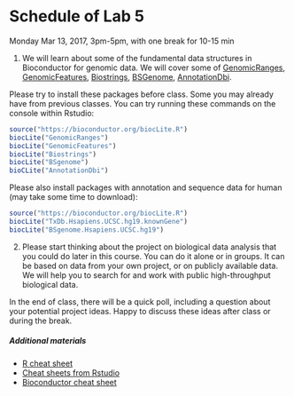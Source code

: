# Schedule of Lab 5

Monday Mar 13, 2017, 3pm-5pm, with one break for 10-15 min

1. We will learn about some of the fundamental data structures in Bioconductor for genomic data. We will cover some of [GenomicRanges](https://bioconductor.org/packages/release/bioc/html/GenomicRanges.html), [GenomicFeatures](https://bioconductor.org/packages/release/bioc/html/GenomicFeatures.html), [Biostrings](https://bioconductor.org/packages/release/bioc/html/Biostrings.html), [BSGenome](https://bioconductor.org/packages/release/bioc/html/BSgenome.html), [AnnotationDbi](https://bioconductor.org/packages/release/bioc/html/AnnotationDbi.html).
	
Please try to install these packages before class.  Some you may already have from previous classes. You can try running these commands on the console within Rstudio:

```R
source("https://bioconductor.org/biocLite.R")
biocLite("GenomicRanges")
biocLite("GenomicFeatures")
biocLite("Biostrings")
biocLite("BSgenome")
bioCLite("AnnotationDbi")
```

Please also install packages with annotation and sequence data for human (may take some time to download):

```R
source("https://bioconductor.org/biocLite.R")
biocLite("TxDb.Hsapiens.UCSC.hg19.knownGene")
biocLite("BSgenome.Hsapiens.UCSC.hg19")
```
 	

2. Please start thinking about the project on biological data analysis that you could do later in this course. You can do it alone or in groups. It can be based on data from your own project, or on publicly available data. We will help you to search for and work with public high-throughput biological data.

In the end of class, there will be a quick poll, including a question about your potential project ideas. Happy to discuss these ideas after class or during the break.


##### Additional materials

- [R cheat sheet](https://cran.r-project.org/doc/contrib/Short-refcard.pdf)
- [Cheat sheets from Rstudio](https://www.rstudio.com/resources/cheatsheets/)
- [Bioconductor cheat sheet](https://github.com/mikelove/bioc-refcard)
